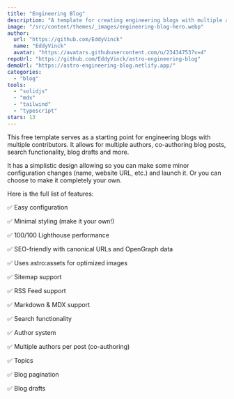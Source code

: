 ```yaml
---
title: "Engineering Blog"
description: "A template for creating engineering blogs with multiple authors, co-authoring, topics, search, and more."
image: "/src/content/themes/_images/engineering-blog-hero.webp"
author:
  url: "https://github.com/EddyVinck"
  name: "EddyVinck"
  avatar: "https://avatars.githubusercontent.com/u/23434753?v=4"
repoUrl: "https://github.com/EddyVinck/astro-engineering-blog"
demoUrl: "https://astro-engineering-blog.netlify.app/"
categories:
  - "blog"
tools:
  - "solidjs"
  - "mdx"
  - "tailwind"
  - "typescript"
stars: 13
---
```


<p>
  This free template serves as a starting point for engineering blogs with multiple contributors. It
  allows for multiple authors, co-authoring blog posts, search functionality, blog drafts and more.
</p>
<p>
  It has a simplistic design allowing so you can make some minor configuration changes (name,
  website URL, etc.) and launch it. Or you can choose to make it completely your own.
</p>
<p>Here is the full list of features:</p>
<p>✅ Easy configuration</p>
<p>✅ Minimal styling (make it your own!)</p>
<p>✅ 100/100 Lighthouse performance</p>
<p>✅ SEO-friendly with canonical URLs and OpenGraph data</p>
<p>✅ Uses astro:assets for optimized images</p>
<p>✅ Sitemap support</p>
<p>✅ RSS Feed support</p>
<p>✅ Markdown &amp; MDX support</p>
<p>✅ Search functionality</p>
<p>✅ Author system</p>
<p>✅ Multiple authors per post (co-authoring)</p>
<p>✅ Topics</p>
<p>✅ Blog pagination</p>
<p>✅ Blog drafts</p>
